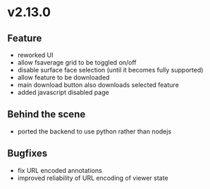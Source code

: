 # v2.13.0

## Feature

- reworked UI
- allow fsaverage grid to be toggled on/off
- disable surface face selection (until it becomes fully supported)
- allow feature to be downloaded
- main download button also downloads selected feature
- added javascript disabled page

## Behind the scene

- ported the backend to use python rather than nodejs

## Bugfixes

- fix URL encoded annotations
- improved reliability of URL encoding of viewer state

